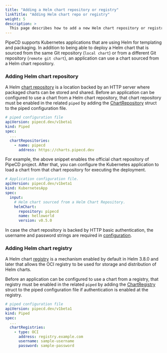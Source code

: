 ```yaml
---
title: "Adding a Helm chart repository or registry"
linkTitle: "Adding Helm chart repo or registry"
weight: 5
description: >
  This page describes how to add a new Helm chart repository or registry.
---
```


PipeCD supports Kubernetes applications that are using Helm for templating and packaging. In addition to being able to deploy a Helm chart that is sourced from the same Git repository (`local chart`) or from a different Git repository (`remote git chart`), an application can use a chart sourced from a Helm chart repository.

### Adding Helm chart repository

A Helm [chart repository](https://helm.sh/docs/topics/chart_repository/) is a location backed by an HTTP server where packaged charts can be stored and shared. Before an application can be configured to use a chart from a Helm chart repository, that chart repository must be enabled in the related `piped` by adding the [ChartRepository](/docs/operator-manual/piped/configuration-reference/#chartrepository) struct to the piped configuration file.

``` yaml
# piped configuration file
apiVersion: pipecd.dev/v1beta1
kind: Piped
spec:
  ...
  chartRepositories:
    - name: pipecd
      address: https://charts.pipecd.dev
```

For example, the above snippet enables the official chart repository of PipeCD project. After that, you can configure the Kubernetes application to load a chart from that chart repository for executing the deployment.

``` yaml
# Application configuration file.
apiVersion: pipecd.dev/v1beta1
kind: KubernetesApp
spec:
  input:
    # Helm chart sourced from a Helm Chart Repository.
    helmChart:
      repository: pipecd
      name: helloworld
      version: v0.5.0
```

In case the chart repository is backed by HTTP basic authentication, the username and password strings are required in [configuration](/docs/operator-manual/piped/configuration-reference/#chartrepository).

### Adding Helm chart registry

A Helm chart [registry](https://helm.sh/docs/topics/registries/) is a mechanism enabled by default in Helm 3.8.0 and later that allows the OCI registry to be used for storage and distribution of Helm charts.

Before an application can be configured to use a chart from a registry, that registry must be enabled in the related `piped` by adding the [ChartRegistry](/docs/operator-manual/piped/configuration-reference/#chartregistry) struct to the piped configuration file if authentication is enabled at the registry.

``` yaml
# piped configuration file
apiVersion: pipecd.dev/v1beta1
kind: Piped
spec:
  ...
  chartRegistries:
    - type: OCI
      address: registry.example.com
      username: sample-username
      password: sample-password
```
